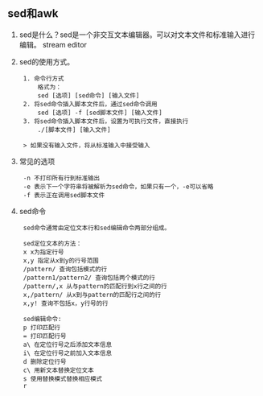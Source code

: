 ## sed和awk
1. sed是什么？sed是一个非交互文本编辑器。可以对文本文件和标准输入进行编辑。 stream editor
2. sed的使用方式。

		1. 命令行方式
			格式为：
            sed [选项] [sed命令] [输入文件]
		2. 将sed命令插入脚本文件后，通过sed命令调用
			sed [选项] -f [sed脚本文件] [输入文件]
		3. 将sed命令插入脚本文件后，设置为可执行文件，直接执行
			./[脚本文件] [输入文件]
            
        > 如果没有输入文件，将从标准输入中接受输入
3. 常见的选项

		-n 不打印所有行到标准输出
        -e 表示下一个字符串将被解析为sed命令，如果只有一个，-e可以省略
        -f 表示正在调用sed脚本文件
4. sed命令

		sed命令通常由定位文本行和sed编辑命令两部分组成。
        
        sed定位文本的方法：
        x x为指定行号
        x,y 指定从x到y的行号范围
        /pattern/ 查询包括模式的行
        /pattern1/pattern2/ 查询包括两个模式的行
        /pattern/,x 从与pattern的匹配行到x行之间的行 
        x,/pattern/ 从x到与pattern的匹配行之间的行
        x,y! 查询不包括x，y行号的行
        
        sed编辑命令:
        p 打印匹配行
        = 打印匹配行号
        a\ 在定位行号之后添加文本信息
        i\ 在定位行号之前加入文本信息
        d 删除定位行号
        c\ 用新文本替换定位文本
        s 使用替换模式替换相应模式
        r 
        
        
        
        


      
